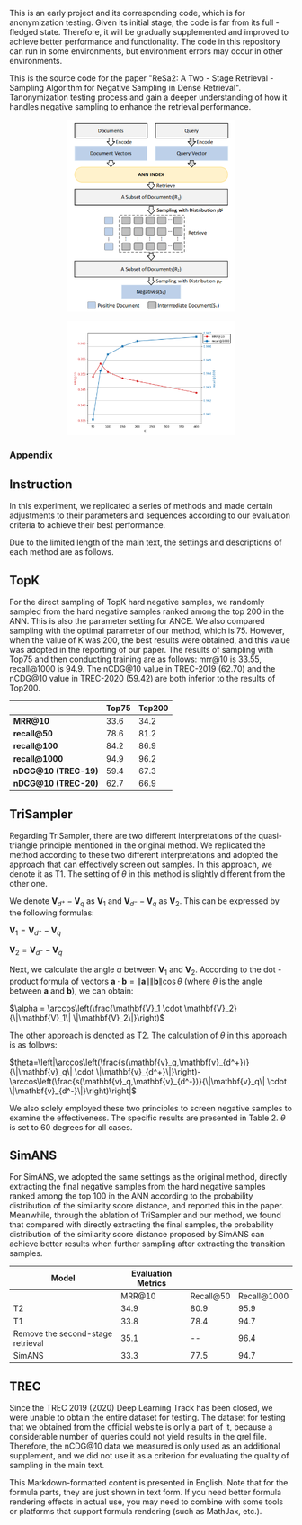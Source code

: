 This is an early project and its corresponding code, which is for anonymization testing.  Given its initial stage, the code is far from its full - fledged state.  Therefore, it will be gradually supplemented and improved to achieve better performance and functionality. The code in this repository can run in some environments, but environment errors may occur in other environments.

This is the source code for the paper "ReSa2: A Two - Stage Retrieval - Sampling Algorithm for Negative Sampling in Dense Retrieval".  Tanonymization testing process and gain a deeper understanding of how it handles negative sampling to enhance the retrieval performance.
<p align="center">
  <img src="img/in.png" alt="Description" width="300">
</p>
<p align="center">
  <img src="img/e1.png" alt="Description" width="300">
</p>
 

### Appendix 
## Instruction
In this experiment, we replicated a series of methods and made certain adjustments to their parameters and sequences according to our evaluation criteria to achieve their best performance.

Due to the limited length of the main text, the settings and descriptions of each method are as follows.

## TopK
For the direct sampling of TopK hard negative samples, we randomly sampled from the hard negative samples ranked among the top 200 in the ANN. This is also the parameter setting for ANCE. We also compared sampling with the optimal parameter of our method, which is 75. However, when the value of K was 200, the best results were obtained, and this value was adopted in the reporting of our paper. The results of sampling with Top75 and then conducting training are as follows: mrr@10 is 33.55, recall@1000 is 94.9. The nCDG@10 value in TREC-2019 (62.70) and the nCDG@10 value in TREC-2020 (59.42) are both inferior to the results of Top200.

|  | **Top75** | **Top200** |
| --- | --- | --- |
| **MRR@10** | 33.6 | 34.2 |
| **recall@50** | 78.6 | 81.2 |
| **recall@100** | 84.2 | 86.9 |
| **recall@1000** | 94.9 | 96.2 |
| **nDCG@10 (TREC-19)** | 59.4 | 67.3 |
| **nDCG@10 (TREC-20)** | 62.7 | 66.9 |

## TriSampler
Regarding TriSampler, there are two different interpretations of the quasi-triangle principle mentioned in the original method. We replicated the method according to these two different interpretations and adopted the approach that can effectively screen out samples. In this approach, we denote it as T1. The setting of $\theta$ in this method is slightly different from the other one.

We denote $\mathbf{V}_{d^+} - \mathbf{V}_q$ as $`\mathbf{V}_1`$ and $`\mathbf{V}_{d^-} - \mathbf{V}_q`$ as $`\mathbf{V}_2`$. This can be expressed by the following formulas:

$`\mathbf{V}_1 = \mathbf{V}_{d^+} - \mathbf{V}_q`$

$`\mathbf{V}_2 = \mathbf{V}_{d^-} - \mathbf{V}_q`$

Next, we calculate the angle $\alpha$ between $\mathbf{V}_1$ and $\mathbf{V}_2$. According to the dot - product formula of vectors $\mathbf{a} \cdot \mathbf{b}=\|\mathbf{a}\| \|\mathbf{b}\| \cos\theta$ (where $\theta$ is the angle between $\mathbf{a}$ and $\mathbf{b}$), we can obtain:

$`\alpha = \arccos\left(\frac{\mathbf{V}_1 \cdot \mathbf{V}_2}{\|\mathbf{V}_1\| \|\mathbf{V}_2\|}\right)`$

The other approach is denoted as T2. The calculation of $\theta$ in this approach is as follows:

$`theta=\left|\arccos\left(\frac{s(\mathbf{v}_q,\mathbf{v}_{d^+})}{\|\mathbf{v}_q\| \cdot \|\mathbf{v}_{d^+}\|}\right)-\arccos\left(\frac{s(\mathbf{v}_q,\mathbf{v}_{d^-})}{\|\mathbf{v}_q\| \cdot \|\mathbf{v}_{d^-}\|}\right)\right|`$

We also solely employed these two principles to screen negative samples to examine the effectiveness. The specific results are presented in Table 2. $\theta$ is set to 60 degrees for all cases. 
## SimANS
For SimANS, we adopted the same settings as the original method, directly extracting the final negative samples from the hard negative samples ranked among the top 100 in the ANN according to the probability distribution of the similarity score distance, and reported this in the paper. Meanwhile, through the ablation of TriSampler and our method, we found that compared with directly extracting the final samples, the probability distribution of the similarity score distance proposed by SimANS can achieve better results when further sampling after extracting the transition samples.

| Model | Evaluation Metrics |  |  |
| --- | --- | --- | --- |
|  | MRR@10 | Recall@50 | Recall@1000 |
| T2 | 34.9 | 80.9 | 95.9 |
| T1 | 33.8 | 78.4 | 94.7 |
| Remove the second-stage retrieval | 35.1 | -- | 96.4 |
| SimANS | 33.3 | 77.5 | 94.7 |

## TREC
Since the TREC 2019 (2020) Deep Learning Track has been closed, we were unable to obtain the entire dataset for testing. The dataset for testing that we obtained from the official website is only a part of it, because a considerable number of queries could not yield results in the qrel file. Therefore, the nCDG@10 data we measured is only used as an additional supplement, and we did not use it as a criterion for evaluating the quality of sampling in the main text. 



This Markdown-formatted content is presented in English. Note that for the formula parts, they are just shown in text form. If you need better formula rendering effects in actual use, you may need to combine with some tools or platforms that support formula rendering (such as MathJax, etc.). 
